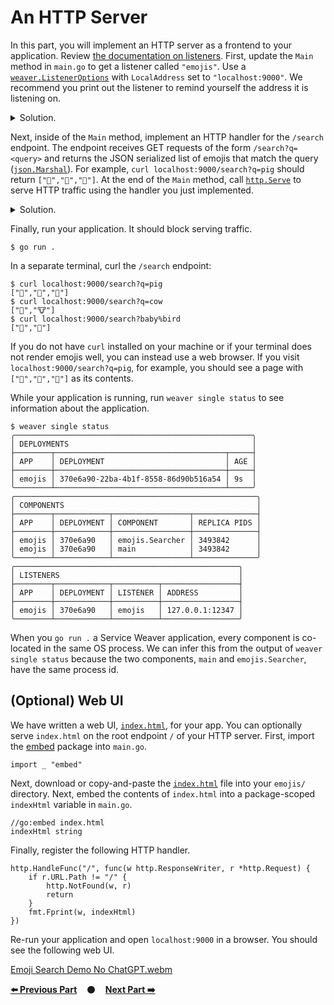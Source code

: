 # An HTTP Server

In this part, you will implement an HTTP server as a frontend to your
application. Review [the documentation on listeners][listeners]. First, update
the `Main` method in `main.go` to get a listener called `"emojis"`. Use a
[`weaver.ListenerOptions`][ListenerOptions] with `LocalAddress` set to
`"localhost:9000"`. We recommend you print out the listener to remind yourself
the address it is listening on.

<details>
<summary>Solution.</summary>

https://github.com/ServiceWeaver/workshops/blob/e9c0573de0f20fca6a88106ad9f25fddf2f04233/04/main.go#L44-L49
</details>

Next, inside of the `Main` method, implement an HTTP handler for the `/search`
endpoint. The endpoint receives GET requests of the form `/search?q=<query>` and
returns the JSON serialized list of emojis that match the query
([`json.Marshal`](https://pkg.go.dev/encoding/json#Marshal)). For example, `curl
localhost:9000/search?q=pig` should return `["🐖","🐷","🐽"]`. At the end of the
`Main` method, call [`http.Serve`][http.Serve] to serve HTTP traffic using the
handler you just implemented.

<details>
<summary>Solution.</summary>

https://github.com/ServiceWeaver/workshops/blob/e9c0573de0f20fca6a88106ad9f25fddf2f04233/04/main.go#L58-L74
</details>

Finally, run your application. It should block serving traffic.

```
$ go run .
```

In a separate terminal, curl the `/search` endpoint:

```
$ curl localhost:9000/search?q=pig
["🐖","🐷","🐽"]
$ curl localhost:9000/search?q=cow
["🐄","🐮"]
$ curl localhost:9000/search?baby%bird
["🐤","🐥"]
```

If you do not have `curl` installed on your machine or if your terminal does not
render emojis well, you can instead use a web browser. If you visit
`localhost:9000/search?q=pig`, for example, you should see a page with
`["🐖","🐷","🐽"]` as its contents.

While your application is running, run `weaver single status` to see information
about the application.

```
$ weaver single status
╭─────────────────────────────────────────────────────╮
│ DEPLOYMENTS                                         │
├────────┬──────────────────────────────────────┬─────┤
│ APP    │ DEPLOYMENT                           │ AGE │
├────────┼──────────────────────────────────────┼─────┤
│ emojis │ 370e6a90-22ba-4b1f-8558-86d90b516a54 │ 9s  │
╰────────┴──────────────────────────────────────┴─────╯
╭──────────────────────────────────────────────────────╮
│ COMPONENTS                                           │
├────────┬────────────┬─────────────────┬──────────────┤
│ APP    │ DEPLOYMENT │ COMPONENT       │ REPLICA PIDS │
├────────┼────────────┼─────────────────┼──────────────┤
│ emojis │ 370e6a90   │ emojis.Searcher │ 3493842      │
│ emojis │ 370e6a90   │ main            │ 3493842      │
╰────────┴────────────┴─────────────────┴──────────────╯
╭──────────────────────────────────────────────────╮
│ LISTENERS                                        │
├────────┬────────────┬──────────┬─────────────────┤
│ APP    │ DEPLOYMENT │ LISTENER │ ADDRESS         │
├────────┼────────────┼──────────┼─────────────────┤
│ emojis │ 370e6a90   │ emojis   │ 127.0.0.1:12347 │
╰────────┴────────────┴──────────┴─────────────────╯
```

When you `go run .` a Service Weaver application, every component is co-located
in the same OS process. We can infer this from the output of `weaver single
status` because the two components, `main` and `emojis.Searcher`, have the same
process id.

## (Optional) Web UI

We have written a web UI, [`index.html`](index.html), for your app. You can
optionally serve `index.html` on the root endpoint `/` of your HTTP server.
First, import the [embed](embed) package into `main.go`.

```
import _ "embed"
```

Next, download or copy-and-paste the [`index.html`](index.html) file into your
`emojis/` directory. Next, embed the contents of `index.html` into a
package-scoped `indexHtml` variable in `main.go`.

```
//go:embed index.html
indexHtml string
```

Finally, register the following HTTP handler.

```
http.HandleFunc("/", func(w http.ResponseWriter, r *http.Request) {
	if r.URL.Path != "/" {
		http.NotFound(w, r)
		return
	}
	fmt.Fprint(w, indexHtml)
})
```

Re-run your application and open `localhost:9000` in a browser. You should see
the following web UI.

[Emoji Search Demo No ChatGPT.webm](https://github.com/ServiceWeaver/workshops/assets/3654277/70995e37-1fe7-4ac7-bd6b-812237061cc1)

[**:arrow_left: Previous Part**](../03)
&nbsp;&nbsp;&nbsp;:black_circle:&nbsp;&nbsp;&nbsp;
[**Next Part :arrow_right:**](../05)

[listeners]: https://serviceweaver.dev/docs.html#step-by-step-tutorial-listeners
[ListenerOptions]: https://pkg.go.dev/github.com/ServiceWeaver/weaver#ListenerOptions
[http.Serve]: https://pkg.go.dev/net/http#Serve
[embed]: https://pkg.go.dev/embed
